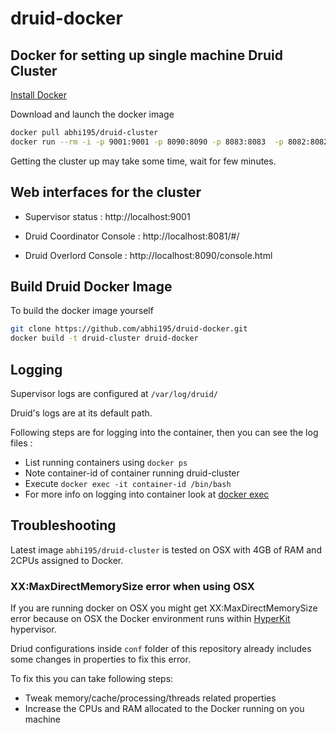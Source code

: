 # druid-docker

## Docker for setting up single machine Druid Cluster

[Install Docker](https://docs.docker.com/install/)

Download and launch the docker image

```sh
docker pull abhi195/druid-cluster
docker run --rm -i -p 9001:9001 -p 8090:8090 -p 8083:8083  -p 8082:8082 -p 8081:8081 abhi195/druid-cluster
```

Getting the cluster up may take some time, wait for few minutes.

## Web interfaces for the cluster

- Supervisor status : http://localhost:9001

- Druid Coordinator Console : http://localhost:8081/#/

- Druid Overlord Console : http://localhost:8090/console.html

## Build Druid Docker Image

To build the docker image yourself

```sh
git clone https://github.com/abhi195/druid-docker.git
docker build -t druid-cluster druid-docker
```

## Logging

Supervisor logs are configured at `/var/log/druid/`

Druid's logs are at its default path.

Following steps are for logging into the container, then you can see the log files :
- List running containers using `docker ps`
- Note container-id of container running druid-cluster
- Execute `docker exec -it container-id /bin/bash`
- For more info on logging into container look at [docker exec](https://docs.docker.com/engine/reference/commandline/exec/)

## Troubleshooting

Latest image `abhi195/druid-cluster` is tested on OSX with 4GB of RAM and 2CPUs assigned to Docker.

### XX:MaxDirectMemorySize error when using OSX

If you are running docker on OSX you might get XX:MaxDirectMemorySize error because on OSX the Docker environment runs within [HyperKit](https://github.com/docker/hyperkit) hypervisor.

Driud configurations inside `conf` folder of this repository already includes some changes in properties to fix this error.

To fix this you can take following steps:
- Tweak memory/cache/processing/threads related properties 
- Increase the CPUs and RAM allocated to the Docker running on you machine
